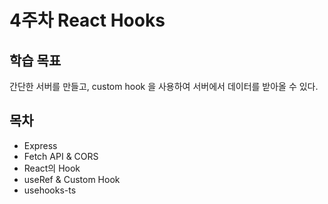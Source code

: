# 4주차 React Hooks

## 학습 목표

간단한 서버를 만들고, custom hook 을 사용하여 서버에서 데이터를 받아올 수 있다.

## 목차

- Express
- Fetch API & CORS
- React의 Hook
- useRef & Custom Hook
- usehooks-ts